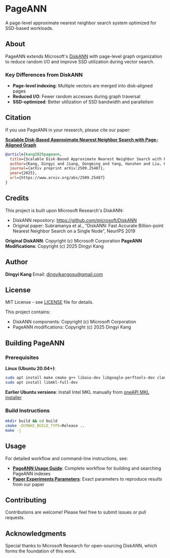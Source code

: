 # PageANN

A page-level approximate nearest neighbor search system optimized for SSD-based workloads.

## About

PageANN extends Microsoft's [DiskANN](https://github.com/microsoft/DiskANN) with page-level graph organization to reduce random I/O and improve SSD utilization during vector search.

### Key Differences from DiskANN

- **Page-level indexing**: Multiple vectors are merged into disk-aligned pages
- **Reduced I/O**: Fewer random accesses during graph traversal
- **SSD-optimized**: Better utilization of SSD bandwidth and parallelism

## Citation

If you use PageANN in your research, please cite our paper:

**[Scalable Disk-Based Approximate Nearest Neighbor Search with Page-Aligned Graph](https://www.arxiv.org/abs/2509.25487)**

```bibtex
@article{kang2025pageann,
  title={Scalable Disk-Based Approximate Nearest Neighbor Search with Page-Aligned Graph},
  author={Kang, Dingyi and Jiang, Dongming and Yang, Hanshen and Liu, Hang and Li, Bingzhe},
  journal={arXiv preprint arXiv:2509.25487},
  year={2025},
  url={https://www.arxiv.org/abs/2509.25487}
}
```

## Credits

This project is built upon Microsoft Research's DiskANN:
- DiskANN repository: https://github.com/microsoft/DiskANN
- Original paper: Subramanya et al., "DiskANN: Fast Accurate Billion-point Nearest Neighbor Search on a Single Node", NeurIPS 2019

**Original DiskANN**: Copyright (c) Microsoft Corporation
**PageANN Modifications**: Copyright (c) 2025 Dingyi Kang

## Author

**Dingyi Kang**
Email: dingyikangosu@gmail.com

## License

MIT License - see [LICENSE](LICENSE) file for details.

This project contains:
- DiskANN components: Copyright (c) Microsoft Corporation
- PageANN modifications: Copyright (c) 2025 Dingyi Kang

## Building PageANN

### Prerequisites

**Linux (Ubuntu 20.04+)**:
```bash
sudo apt install make cmake g++ libaio-dev libgoogle-perftools-dev clang-format libboost-all-dev
sudo apt install libmkl-full-dev
```

**Earlier Ubuntu versions**: Install Intel MKL manually from [oneAPI MKL installer](https://www.intel.com/content/www/us/en/developer/tools/oneapi/onemkl.html)

### Build Instructions

```bash
mkdir build && cd build
cmake -DCMAKE_BUILD_TYPE=Release ..
make -j
```

## Usage

For detailed workflow and command-line instructions, see:
- **[PageANN Usage Guide](workflows/PageANN_usage.md)**: Complete workflow for building and searching PageANN indexes
- **[Paper Experiments Parameters](workflows/Paper%20experiments%20parameters.md)**: Exact parameters to reproduce results from our paper

## Contributing

Contributions are welcome! Please feel free to submit issues or pull requests.

## Acknowledgments

Special thanks to Microsoft Research for open-sourcing DiskANN, which forms the foundation of this work.

